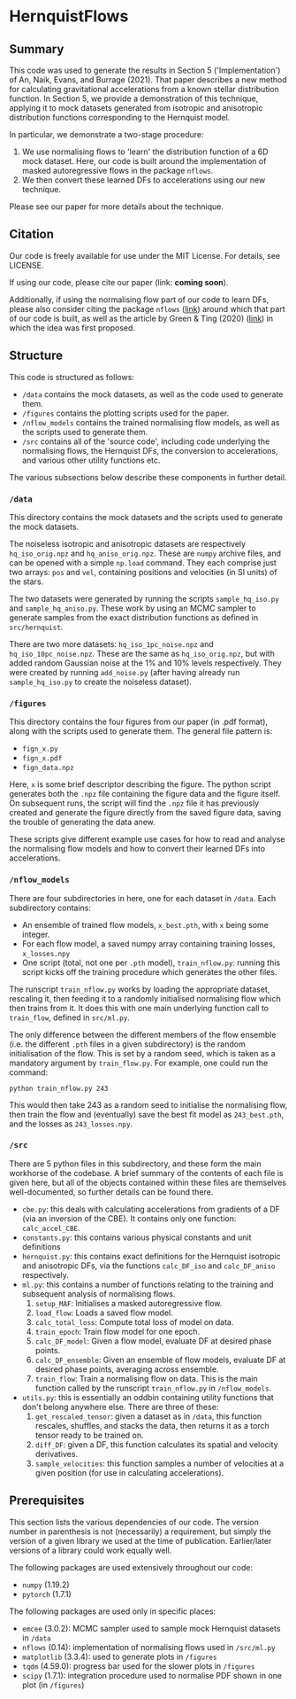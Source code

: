 # HernquistFlows


## Summary

This code was used to generate the results in Section 5 ('Implementation') of An, Naik, Evans, and Burrage (2021). That paper describes a new method for calculating gravitational accelerations from a known stellar distribution function. In Section 5, we provide a demonstration of this technique, applying it to mock datasets generated from isotropic and anisotropic distribution functions corresponding to the Hernquist model.

In particular, we demonstrate a two-stage procedure:
1. We use normalising flows to 'learn' the distribution function of a 6D mock dataset. Here, our code is built around the implementation of masked autoregressive flows in the package `nflows`.
2. We then convert these learned DFs to accelerations using our new technique.

Please see our paper for more details about the technique.

## Citation

Our code is freely available for use under the MIT License. For details, see LICENSE.

If using our code, please cite our paper (link: **coming soon**). 

Additionally, if using the normalising flow part of our code to learn DFs, please also consider citing the package `nflows` ([link](https://github.com/bayesiains/nflows)) around which that part of our code is built, as well as the article by Green & Ting (2020) ([link](https://arxiv.org/abs/2011.04673)) in which the idea was first proposed.

## Structure

This code is structured as follows:
- `/data` contains the mock datasets, as well as the code used to generate them.
- `/figures` contains the plotting scripts used for the paper.
- `/nflow_models` contains the trained normalising flow models, as well as the scripts used to generate them.
- `/src` contains all of the 'source code', including code underlying the normalising flows, the Hernquist DFs, the conversion to accelerations, and various other utility functions etc. 

The various subsections below describe these components in further detail.

### `/data`

This directory contains the mock datasets and the scripts used to generate the mock datasets.

The noiseless isotropic and anisotropic datasets are respectively `hq_iso_orig.npz` and `hq_aniso_orig.npz`. These are `numpy` archive files, and can be opened with a simple `np.load` command. They each comprise just two arrays: `pos` and `vel`, containing positions and velocities (in SI units) of the stars.

The two datasets were generated by running the scripts `sample_hq_iso.py` and `sample_hq_aniso.py`. These work by using an MCMC sampler to generate samples from the exact distribution functions as defined in `src/hernquist`.

There are two more datasets: `hq_iso_1pc_noise.npz` and `hq_iso_10pc_noise.npz`. These are the same as `hq_iso_orig.npz`, but with added random Gaussian noise at the 1% and 10% levels respectively. They were created by running `add_noise.py` (after having already run `sample_hq_iso.py` to create the noiseless dataset).

### `/figures`

This directory contains the four figures from our paper (in .pdf format), along with the scripts used to generate them. The general file pattern is:
- `fign_x.py`
- `fign_x.pdf`
- `fign_data.npz`

Here, `x` is some brief descriptor describing the figure. The python script generates both the `.npz` file containing the figure data and the figure itself. On subsequent runs, the script will find the `.npz` file it has previously created and generate the figure directly from the saved figure data, saving the trouble of generating the data anew.

These scripts give different example use cases for how to read and analyse the normalising flow models and how to convert their learned DFs into accelerations.

### `/nflow_models`

There are four subdirectories in here, one for each dataset in `/data`. Each subdirectory contains:
- An ensemble of trained flow models, `x_best.pth`, with `x` being some integer. 
- For each flow model, a saved numpy array containing training losses, `x_losses.npy`
- One script (total, not one per `.pth` model), `train_nflow.py`: running this script kicks off the training procedure which generates the other files.

The runscript `train_nflow.py` works by loading the appropriate dataset, rescaling it, then feeding it to a randomly initialised normalising flow which then trains from it. It does this with one main underlying function call to `train_flow`, defined in `src/ml.py`.

The only difference between the different members of the flow ensemble (i.e. the different `.pth` files in a given subdirectory) is the random initialisation of the flow. This is set by a random seed, which is taken as a mandatory argument by `train_flow.py`. For example, one could run the command:

    python train_nflow.py 243
 
This would then take 243 as a random seed to initialise the normalising flow, then train the flow and (eventually) save the best fit model as `243_best.pth`, and the losses as `243_losses.npy`.

### `/src`

There are 5 python files in this subdirectory, and these form the main workhorse of the codebase. A brief summary of the contents of each file is given here, but all of the objects contained within these files are themselves well-documented, so further details can be found there.

- `cbe.py`: this deals with calculating accelerations from gradients of a DF (via an inversion of the CBE). It contains only one function: `calc_accel_CBE`.
- `constants.py`: this contains various physical constants and unit definitions
- `hernquist.py`: this contains exact definitions for the Hernquist isotropic and anisotropic DFs, via the functions `calc_DF_iso` and `calc_DF_aniso` respectively.
- `ml.py`: this contains a number of functions relating to the training and subsequent analysis of normalising flows.
    1. `setup_MAF`: Initialises a masked autoregressive flow.
    2. `load_flow`: Loads a saved flow model.
    3. `calc_total_loss`: Compute total loss of model on data.
    4. `train_epoch`: Train flow model for one epoch.
    5. `calc_DF_model`: Given a flow model, evaluate DF at desired phase points.
    6. `calc_DF_ensemble`: Given an ensemble of flow models, evaluate DF at desired phase points, averaging across ensemble.
    7. `train_flow`: Train a normalising flow on data. This is the main function called by the runscript `train_nflow.py` in `/nflow_models`.
- `utils.py`: this is essentially an oddbin containing utility functions that don't belong anywhere else. There are three of these:
    1. `get_rescaled_tensor`: given a dataset as in `/data`, this function rescales, shuffles, and stacks the data, then returns it as a torch tensor ready to be trained on. 
    2. `diff_DF`: given a DF, this function calculates its spatial and velocity derivatives. 
    3. `sample_velocities`: this function samples a number of velocities at a given position (for use in calculating accelerations).


## Prerequisites

This section lists the various dependencies of our code. The version number in parenthesis is not (necessarily) a requirement, but simply the version of a given library we used at the time of publication. Earlier/later versions of a library could work equally well.

The following packages are used extensively throughout our code:
- `numpy` (1.19.2)
- `pytorch` (1.7.1)

The following packages are used only in specific places:
- `emcee` (3.0.2): MCMC sampler used to sample mock Hernquist datasets in `/data`
- `nflows` (0.14): implementation of normalising flows used in `/src/ml.py`
- `matplotlib` (3.3.4): used to generate plots in `/figures`
- `tqdm` (4.59.0): progress bar used for the slower plots in `/figures`
- `scipy` (1.7.1): integration procedure used to normalise PDF shown in one plot (in `/figures`)
